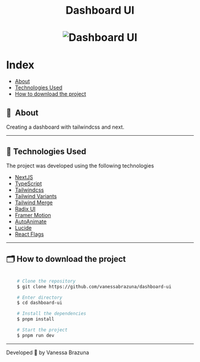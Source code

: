 <h1 align="center">
    Dashboard UI
</h1>

<h1 align="center">
    <img src="https://github-production-user-asset-6210df.s3.amazonaws.com/73675022/294182057-d0c9829a-d104-4561-9b35-6eb01c3cbed7.png?X-Amz-Algorithm=AWS4-HMAC-SHA256&X-Amz-Credential=AKIAVCODYLSA53PQK4ZA%2F20240104%2Fus-east-1%2Fs3%2Faws4_request&X-Amz-Date=20240104T124507Z&X-Amz-Expires=300&X-Amz-Signature=7aa90dff935424e70b3a0b4a99c5c449df79b566cb2bb30102bbdf0b1535fdba&X-Amz-SignedHeaders=host&actor_id=0&key_id=0&repo_id=0" alt="Dashboard UI" width: "100%" />
</h1>

# Index

- [About](#-about)
- [Technologies Used](#-technologies-used)
- [How to download the project](#-how-to-download-the-project)


## 🔖&nbsp; About

Creating a dashboard with tailwindcss and next.

---

## 🚀 Technologies Used

The project was developed using the following technologies

- [NextJS](https://nextjs.org)
- [TypeScript](https://www.typescriptlang.org)
- [Tailwindcss](https://tailwindcss.com)
- [Tailwind Variants](https://www.tailwind-variants.org)
- [Tailwind Merge](https://www.npmjs.com/package/tailwind-merge)
- [Radix UI](https://www.radix-ui.com/primitives)
- [Framer Motion](https://www.framer.com/motion/)
- [AutoAnimate](https://auto-animate.formkit.com)
- [Lucide](https://lucide.dev)
- [React Flags](https://www.npmjs.com/package/react-world-flags)

---

## 🗂 How to download the project

```bash

    # Clone the repository
    $ git clone https://github.com/vanessabrazuna/dashboard-ui

    # Enter directory
    $ cd dashboard-ui

    # Install the dependencies
    $ pnpm install

    # Start the project
    $ pnpm run dev
```

---

Developed 💜 by Vanessa Brazuna
